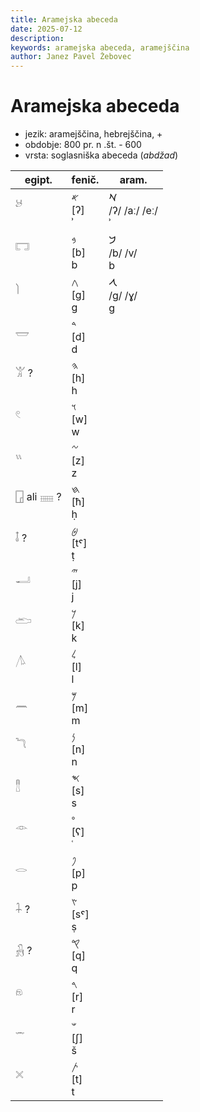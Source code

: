 ```yaml
---
title: Aramejska abeceda
date: 2025-07-12
description:
keywords: aramejska abeceda, aramejščina
author: Janez Pavel Žebovec
---
```


# Aramejska abeceda

- jezik: aramejščina, hebrejščina, +
- obdobje: 800 pr. n .št. - 600
- vrsta: soglasniška abeceda (*abdžad*)

| egipt.            | fenič.            | aram. |
| ----------------- | ----------------- | ----------------- |
| 𓃾<br><br>         | 𐤀 <br>[ʔ]<br> ʾ   | 𐡀 <br>/ʔ/ /aː/ /eː/<br> ʾ |
| 𓉐<br><br>         | 𐤁 <br>[b]<br> b   | 𐡁 <br>/b/ /v/<br> b       |
| 𓌙<br><br>         | 𐤂 <br>[ɡ]<br> g   | 𐡂 <br>/ɡ/ /ɣ/<br> g       |
| 𓉿<br><br>         | 𐤃 <br>[d]<br> d   |
| 𓀠 ?<br><br>       | 𐤄 <br>[h]<br> h   |
| 𓏲<br><br>         | 𐤅 <br>[w]<br> w   |
| 𓏭<br><br>         | 𐤆 <br>[z]<br> z   |
| 𓉗 ali 𓈈 ?<br><br> | 𐤇 <br>[ħ]<br> ḥ   |
| 𓄤 ?<br><br>       | 𐤈 <br>[tˤ]<br> ṭ  |
| 𓂝<br><br>         | 𐤉 <br>[j]<br> j   |
| 𓂧<br><br>         | 𐤊 <br>[k]<br> k   |
| 𓌅<br><br>         | 𐤋 <br>[l]<br> l   |
| 𓈖<br><br>         | 𐤌 <br>[m]<br> m   |
| 𓆓<br><br>         | 𐤍 <br>[n]<br> n   |
| 𓊽<br><br>         | 𐤎 <br>[s]<br> s   |
| 𓁹<br><br>         | 𐤏 <br>[ʕ]<br> ʿ   |
| 𓂋<br><br>         | 𐤐 <br>[p]<br> p   |
| 𓇑 ?<br><br>       | 𐤑 <br>[sˤ]<br> ṣ  |
| 𓃻 ?<br><br>       | 𐤒 <br>[q]<br> q   |
| 𓁶<br><br>         | 𐤓 <br>[r]<br> r   |
| 𓌓<br><br>         | 𐤔 <br>[ʃ]<br> š   |
| 𓏴<br><br>         | 𐤕 <br>[t]<br> t   |
